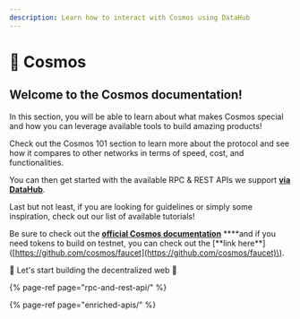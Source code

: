 ```yaml
---
description: Learn how to interact with Cosmos using DataHub
---
```


# 🌌 Cosmos

## Welcome to the Cosmos documentation!

In this section, you will be able to learn about what makes Cosmos special and how you can leverage available tools to build amazing products!

Check out the Cosmos 101 section to learn more about the protocol and see how it compares to other networks in terms of speed, cost, and functionalities.

You can then get started with the available RPC & REST APIs we support [**via DataHub**](https://datahub.figment.io/sign_up?service=cosmos).

Last but not least, if you are looking for guidelines or simply some inspiration, check out our list of available tutorials!

Be sure to check out the [**official Cosmos documentation**](https://docs.cosmos.network/) **\*\*and if you need tokens to build on testnet, you can check out the \[**link here\*\*\]\([https://github.com/cosmos/faucet](https://github.com/cosmos/faucet)\).

🚀 Let's start building the decentralized web 🚀

{% page-ref page="rpc-and-rest-api/" %}

{% page-ref page="enriched-apis/" %}



